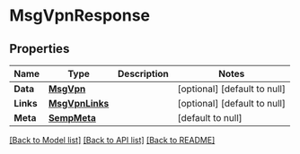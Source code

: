 # MsgVpnResponse

## Properties
Name | Type | Description | Notes
------------ | ------------- | ------------- | -------------
**Data** | [**MsgVpn**](MsgVpn.md) |  | [optional] [default to null]
**Links** | [**MsgVpnLinks**](MsgVpnLinks.md) |  | [optional] [default to null]
**Meta** | [**SempMeta**](SempMeta.md) |  | [default to null]

[[Back to Model list]](../README.md#documentation-for-models) [[Back to API list]](../README.md#documentation-for-api-endpoints) [[Back to README]](../README.md)


